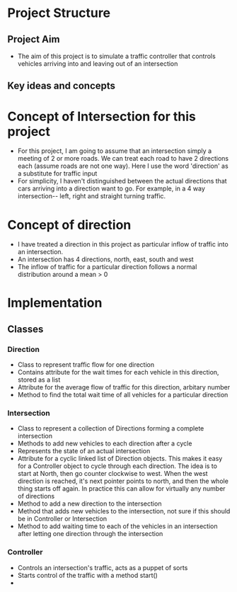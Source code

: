 # Project Structure

## Project Aim
- The aim of this project is to simulate a traffic controller that controls vehicles arriving into and leaving out of an intersection

## Key ideas and concepts
# Concept of Intersection for this project
- For this project, I am going to assume that an intersection simply a meeting of 2 or more roads. We can treat each 
road to have 2 directions each (assume roads are not one way). Here I use the word 'direction' as a substitute for traffic
input
- For simplicity, I haven't distinguished between the actual directions that cars arriving into a direction want to go. For example,
in a 4 way intersection-- left, right and straight turning traffic.

# Concept of direction
- I have treated a direction in this project as particular inflow of traffic into an intersection.
- An intersection has 4 directions, north, east, south and west
- The inflow of traffic for a particular direction follows a normal distribution around a mean > 0

# Implementation 

## Classes

### Direction
- Class to represent traffic flow for one direction
- Contains attribute for the wait times for each vehicle in this direction, stored as a list
- Attribute for the average flow of traffic for this direction, arbitary number
- Method to find the total wait time of all vehicles for a particular direction

### Intersection
- Class to represent a collection of Directions forming a complete intersection
- Methods to add new vehicles to each direction after a cycle
- Represents the state of an actual intersection
- Attribute for a cyclic linked list of Direction objects. This makes it easy for a Controller object to cycle through
each direction. The idea is to start at North, then go counter clockwise to west. When the west direction is reached, it's 
next pointer points to north, and then the whole thing starts off again. In practice this can allow for virtually any
number of directions
- Method to add a new direction to the intersection
- Method that adds new vehicles to the intersection, not sure if this should be in Controller or Intersection
- Method to add waiting time to each of the vehicles in an intersection after letting one direction through the intersection

### Controller
- Controls an intersection's traffic, acts as a puppet of sorts
- Starts control of the traffic with a method start()
- 